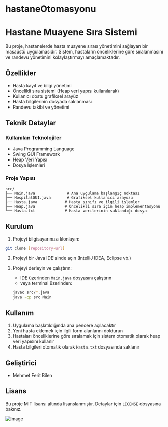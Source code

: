 # hastaneOtomasyonu

# Hastane Muayene Sıra Sistemi

Bu proje, hastanelerde hasta muayene sırası yönetimini sağlayan bir masaüstü uygulamasıdır. Sistem, hastaların önceliklerine göre sıralanmasını ve randevu yönetimini kolaylaştırmayı amaçlamaktadır.

## Özellikler

- Hasta kayıt ve bilgi yönetimi
- Öncelikli sıra sistemi (Heap veri yapısı kullanılarak)
- Kullanıcı dostu grafiksel arayüz
- Hasta bilgilerinin dosyada saklanması
- Randevu takibi ve yönetimi

## Teknik Detaylar

### Kullanılan Teknolojiler

- Java Programming Language
- Swing GUI Framework
- Heap Veri Yapısı
- Dosya İşlemleri

### Proje Yapısı

```
src/
├── Main.java              # Ana uygulama başlangıç noktası
├── HospitalGUI.java       # Grafiksel kullanıcı arayüzü
├── Hasta.java            # Hasta sınıfı ve ilgili işlemler
├── Heap.java             # Öncelikli sıra için heap implementasyonu
└── Hasta.txt             # Hasta verilerinin saklandığı dosya
```

## Kurulum

1. Projeyi bilgisayarınıza klonlayın:
```bash
git clone [repository-url]
```

2. Projeyi bir Java IDE'sinde açın (IntelliJ IDEA, Eclipse vb.)

3. Projeyi derleyin ve çalıştırın:
   - IDE üzerinden `Main.java` dosyasını çalıştırın
   - veya terminal üzerinden:
   ```bash
   javac src/*.java
   java -cp src Main
   ```

## Kullanım

1. Uygulama başlatıldığında ana pencere açılacaktır
2. Yeni hasta eklemek için ilgili form alanlarını doldurun
3. Hastaları önceliklerine göre sıralamak için sistem otomatik olarak heap veri yapısını kullanır
4. Hasta bilgileri otomatik olarak `Hasta.txt` dosyasında saklanır

## Geliştirici

- Mehmet Ferit Bilen

## Lisans

Bu proje MIT lisansı altında lisanslanmıştır. Detaylar için `LICENSE` dosyasına bakınız. 


![image](https://github.com/user-attachments/assets/302fcf2c-9b39-4fea-98cd-c59d52fa1558)
